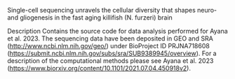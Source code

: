 Single-cell sequencing unravels the cellular diversity that shapes neuro- and gliogenesis in the fast aging killifish (N. furzeri) brain


Description
Contains the source code for data analysis performed for Ayana et al. 2023. The sequencing data have been deposited in GEO  and SRA (http://www.ncbi.nlm.nih.gov/geo/) under BioProject ID PRJNA718608 (https://submit.ncbi.nlm.nih.gov/subs/sra/SUB9389945/overview). For a description of the computational methods please see Ayana et al. 2023 (https://www.biorxiv.org/content/10.1101/2021.07.04.450918v2).
